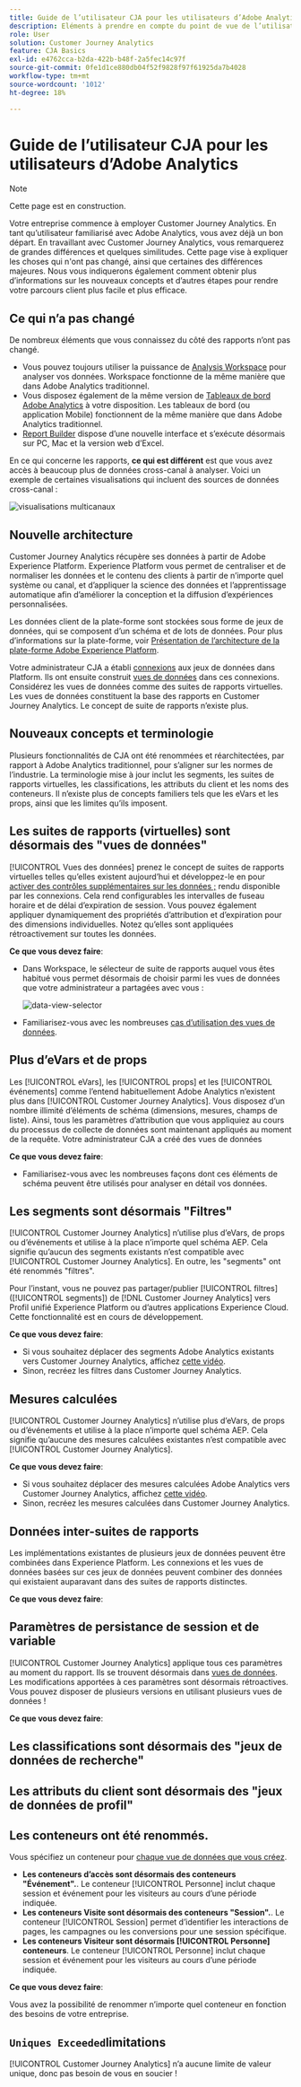 ```yaml
---
title: Guide de l’utilisateur CJA pour les utilisateurs d’Adobe Analytics
description: Eléments à prendre en compte du point de vue de l’utilisateur lorsque votre entreprise déplace les données d’Adobe Analytics vers Customer Journey Analytics
role: User
solution: Customer Journey Analytics
feature: CJA Basics
exl-id: e4762cca-b2da-422b-b48f-2a5fec14c97f
source-git-commit: 0fe1d1ce880db04f52f9828f97f61925da7b4028
workflow-type: tm+mt
source-wordcount: '1012'
ht-degree: 18%

---
```


# Guide de l’utilisateur CJA pour les utilisateurs d’Adobe Analytics

>[!NOTE]
>
>Cette page est en construction.

Votre entreprise commence à employer Customer Journey Analytics. En tant qu’utilisateur familiarisé avec Adobe Analytics, vous avez déjà un bon départ. En travaillant avec Customer Journey Analytics, vous remarquerez de grandes différences et quelques similitudes. Cette page vise à expliquer les choses qui n&#39;ont pas changé, ainsi que certaines des différences majeures. Nous vous indiquerons également comment obtenir plus d’informations sur les nouveaux concepts et d’autres étapes pour rendre votre parcours client plus facile et plus efficace.

## Ce qui n’a pas changé

De nombreux éléments que vous connaissez du côté des rapports n’ont pas changé.

* Vous pouvez toujours utiliser la puissance de [Analysis Workspace](/help/analysis-workspace/home.md) pour analyser vos données. Workspace fonctionne de la même manière que dans Adobe Analytics traditionnel.
* Vous disposez également de la même version de [Tableaux de bord Adobe Analytics](/help/mobile-app/home.md) à votre disposition. Les tableaux de bord (ou application Mobile) fonctionnent de la même manière que dans Adobe Analytics traditionnel.
* [Report Builder](/help/report-builder/report-buider-overview.md) dispose d’une nouvelle interface et s’exécute désormais sur PC, Mac et la version web d’Excel.

En ce qui concerne les rapports, **ce qui est différent** est que vous avez accès à beaucoup plus de données cross-canal à analyser. Voici un exemple de certaines visualisations qui incluent des sources de données cross-canal :

![visualisations multicanaux](assets/cross-channel.png)

## Nouvelle architecture

Customer Journey Analytics récupère ses données à partir de Adobe Experience Platform. Experience Platform vous permet de centraliser et de normaliser les données et le contenu des clients à partir de n’importe quel système ou canal, et d’appliquer la science des données et l’apprentissage automatique afin d’améliorer la conception et la diffusion d’expériences personnalisées.

Les données client de la plate-forme sont stockées sous forme de jeux de données, qui se composent d’un schéma et de lots de données. Pour plus d’informations sur la plate-forme, voir [Présentation de l’architecture de la plate-forme Adobe Experience Platform](https://experienceleague.adobe.com/docs/platform-learn/tutorials/intro-to-platform/basic-architecture.html?lang=en).

Votre administrateur CJA a établi [connexions](/help/connections/create-connection.md) aux jeux de données dans Platform. Ils ont ensuite construit [vues de données](/help/data-views/data-views.md) dans ces connexions. Considérez les vues de données comme des suites de rapports virtuelles. Les vues de données constituent la base des rapports en Customer Journey Analytics. Le concept de suite de rapports n’existe plus.

## Nouveaux concepts et terminologie

Plusieurs fonctionnalités de CJA ont été renommées et réarchitectées, par rapport à Adobe Analytics traditionnel, pour s’aligner sur les normes de l’industrie. La terminologie mise à jour inclut les segments, les suites de rapports virtuelles, les classifications, les attributs du client et les noms des conteneurs. Il n’existe plus de concepts familiers tels que les eVars et les props, ainsi que les limites qu’ils imposent.

## Les suites de rapports (virtuelles) sont désormais des &quot;vues de données&quot;

[!UICONTROL Vues des données] prenez le concept de suites de rapports virtuelles telles qu’elles existent aujourd’hui et développez-le en pour [activer des contrôles supplémentaires sur les données ;](/help/data-views/create-dataview.md) rendu disponible par les connexions. Cela rend configurables les intervalles de fuseau horaire et de délai d’expiration de session. Vous pouvez également appliquer dynamiquement des propriétés d’attribution et d’expiration pour des dimensions individuelles. Notez qu’elles sont appliquées rétroactivement sur toutes les données.

**Ce que vous devez faire**:

* Dans Workspace, le sélecteur de suite de rapports auquel vous êtes habitué vous permet désormais de choisir parmi les vues de données que votre administrateur a partagées avec vous :

   ![data-view-selector](assets/data-views.png)

* Familiarisez-vous avec les nombreuses [cas d’utilisation des vues de données](/help/data-views/data-views-usecases.md).

## Plus d’eVars et de props

Les [!UICONTROL eVars], les [!UICONTROL props] et les [!UICONTROL événements] comme l’entend habituellement Adobe Analytics n’existent plus dans [!UICONTROL Customer Journey Analytics]. Vous disposez d’un nombre illimité d’éléments de schéma (dimensions, mesures, champs de liste). Ainsi, tous les paramètres d’attribution que vous appliquiez au cours du processus de collecte de données sont maintenant appliqués au moment de la requête. Votre administrateur CJA a créé des vues de données

**Ce que vous devez faire**:

* Familiarisez-vous avec les nombreuses façons dont ces éléments de schéma peuvent être utilisés pour analyser en détail vos données.

## Les segments sont désormais &quot;Filtres&quot;

[!UICONTROL Customer Journey Analytics] n’utilise plus d’eVars, de props ou d’événements et utilise à la place n’importe quel schéma AEP. Cela signifie qu’aucun des segments existants n’est compatible avec [!UICONTROL Customer Journey Analytics]. En outre, les &quot;segments&quot; ont été renommés &quot;filtres&quot;.

Pour l’instant, vous ne pouvez pas partager/publier [!UICONTROL filtres] ([!UICONTROL segments]) de [!DNL Customer Journey Analytics] vers Profil unifié Experience Platform ou d’autres applications Experience Cloud. Cette fonctionnalité est en cours de développement.

**Ce que vous devez faire**:

* Si vous souhaitez déplacer des segments Adobe Analytics existants vers Customer Journey Analytics, affichez [cette vidéo](https://experienceleague.adobe.com/docs/customer-journey-analytics-learn/tutorials/moving-adobe-analytics-segments-to-customer-journey-analytics.html?lang=fr).
* Sinon, recréez les filtres dans Customer Journey Analytics.

## Mesures calculées

[!UICONTROL Customer Journey Analytics] n’utilise plus d’eVars, de props ou d’événements et utilise à la place n’importe quel schéma AEP. Cela signifie qu’aucune des mesures calculées existantes n’est compatible avec [!UICONTROL Customer Journey Analytics].

**Ce que vous devez faire**:

* Si vous souhaitez déplacer des mesures calculées Adobe Analytics vers Customer Journey Analytics, affichez [cette vidéo](https://experienceleague.adobe.com/docs/customer-journey-analytics-learn/tutorials/moving-your-calculated-metrics-from-adobe-analytics-to-customer-journey-analytics.html?lang=fr).
* Sinon, recréez les mesures calculées dans Customer Journey Analytics.


## Données inter-suites de rapports

Les implémentations existantes de plusieurs jeux de données peuvent être combinées dans Experience Platform. Les connexions et les vues de données basées sur ces jeux de données peuvent combiner des données qui existaient auparavant dans des suites de rapports distinctes.

**Ce que vous devez faire**:

## Paramètres de persistance de session et de variable

[!UICONTROL Customer Journey Analytics] applique tous ces paramètres au moment du rapport. Ils se trouvent désormais dans [vues de données](/help/data-views/component-settings/persistence.md). Les modifications apportées à ces paramètres sont désormais rétroactives. Vous pouvez disposer de plusieurs versions en utilisant plusieurs vues de données !

**Ce que vous devez faire**:

## Les classifications sont désormais des &quot;jeux de données de recherche&quot;



## Les attributs du client sont désormais des &quot;jeux de données de profil&quot;


## Les conteneurs ont été renommés.

Vous spécifiez un conteneur pour [chaque vue de données que vous créez](https://experienceleague.adobe.com/docs/analytics-platform/using/cja-dataviews/create-dataview.html?lang=en#containers).
* **Les conteneurs d’accès sont désormais des conteneurs &quot;Événement&quot;.**. Le conteneur [!UICONTROL Personne] inclut chaque session et événement pour les visiteurs au cours dʼune période indiquée.
* **Les conteneurs Visite sont désormais des conteneurs &quot;Session&quot;.**. Le conteneur [!UICONTROL Session] permet dʼidentifier les interactions de pages, les campagnes ou les conversions pour une session spécifique.
* **Les conteneurs Visiteur sont désormais [!UICONTROL Personne] conteneurs**. Le conteneur [!UICONTROL Personne] inclut chaque session et événement pour les visiteurs au cours dʼune période indiquée.

**Ce que vous devez faire**:

Vous avez la possibilité de renommer n’importe quel conteneur en fonction des besoins de votre entreprise.


## `Uniques Exceeded`limitations

[!UICONTROL Customer Journey Analytics] n’a aucune limite de valeur unique, donc pas besoin de vous en soucier !
